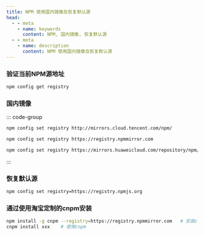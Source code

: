 ```yaml
---
title: NPM 使用国内镜像及恢复默认源
head:
  - - meta
    - name: keywords
      content: NPM, 国内镜像, 恢复默认源
  - - meta
    - name: description
      content: NPM 使用国内镜像及恢复默认源
---
```


### 验证当前NPM源地址

```sh
npm config get registry
```

### 国内镜像

::: code-group

```sh [腾讯云]
npm config set registry http://mirrors.cloud.tencent.com/npm/
```

```sh [淘宝]
npm config set registry https://registry.npmmirror.com
```

```sh [华为云]
npm config set registry https://mirrors.huaweicloud.com/repository/npm/
```

:::

### 恢复默认源

```sh
npm config set registry=https://registry.npmjs.org
```

### 通过使用淘宝定制的cnpm安装

```sh
npm install -g cnpm --registry=https://registry.npmmirror.com   # 安装cnpm
cnpm install xxx    # 使用cnpm
```

